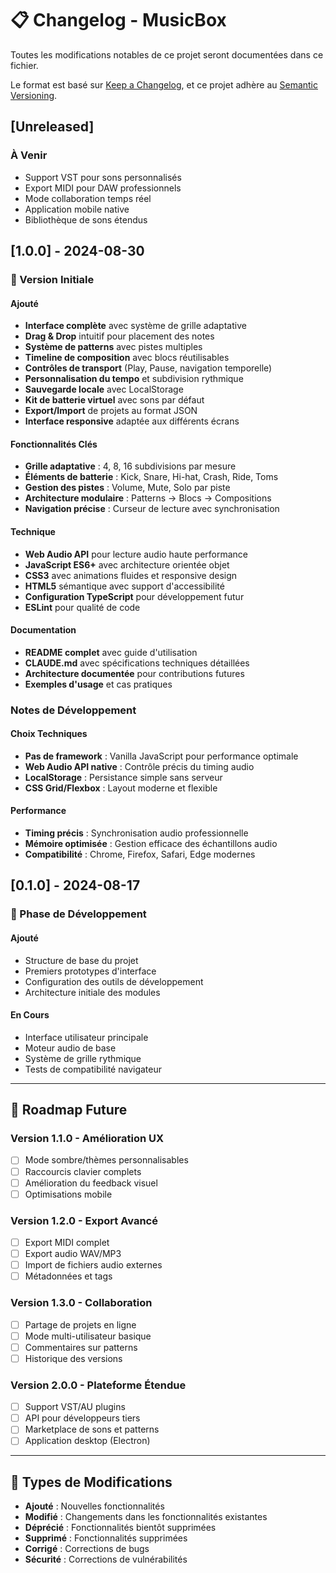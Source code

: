 # 📋 Changelog - MusicBox

Toutes les modifications notables de ce projet seront documentées dans ce fichier.

Le format est basé sur [Keep a Changelog](https://keepachangelog.com/en/1.0.0/),
et ce projet adhère au [Semantic Versioning](https://semver.org/spec/v2.0.0.html).

## [Unreleased]

### À Venir
- Support VST pour sons personnalisés
- Export MIDI pour DAW professionnels
- Mode collaboration temps réel
- Application mobile native
- Bibliothèque de sons étendus

## [1.0.0] - 2024-08-30

### 🎉 Version Initiale

#### Ajouté
- **Interface complète** avec système de grille adaptative
- **Drag & Drop** intuitif pour placement des notes
- **Système de patterns** avec pistes multiples
- **Timeline de composition** avec blocs réutilisables
- **Contrôles de transport** (Play, Pause, navigation temporelle)
- **Personnalisation du tempo** et subdivision rythmique
- **Sauvegarde locale** avec LocalStorage
- **Kit de batterie virtuel** avec sons par défaut
- **Export/Import** de projets au format JSON
- **Interface responsive** adaptée aux différents écrans

#### Fonctionnalités Clés
- **Grille adaptative** : 4, 8, 16 subdivisions par mesure
- **Éléments de batterie** : Kick, Snare, Hi-hat, Crash, Ride, Toms
- **Gestion des pistes** : Volume, Mute, Solo par piste
- **Architecture modulaire** : Patterns → Blocs → Compositions
- **Navigation précise** : Curseur de lecture avec synchronisation

#### Technique
- **Web Audio API** pour lecture audio haute performance  
- **JavaScript ES6+** avec architecture orientée objet
- **CSS3** avec animations fluides et responsive design
- **HTML5** sémantique avec support d'accessibilité
- **Configuration TypeScript** pour développement futur
- **ESLint** pour qualité de code

#### Documentation
- **README complet** avec guide d'utilisation
- **CLAUDE.md** avec spécifications techniques détaillées
- **Architecture documentée** pour contributions futures
- **Exemples d'usage** et cas pratiques

### Notes de Développement

#### Choix Techniques
- **Pas de framework** : Vanilla JavaScript pour performance optimale
- **Web Audio API native** : Contrôle précis du timing audio
- **LocalStorage** : Persistance simple sans serveur
- **CSS Grid/Flexbox** : Layout moderne et flexible

#### Performance
- **Timing précis** : Synchronisation audio professionnelle
- **Mémoire optimisée** : Gestion efficace des échantillons audio
- **Compatibilité** : Chrome, Firefox, Safari, Edge modernes

## [0.1.0] - 2024-08-17

### 🚧 Phase de Développement

#### Ajouté
- Structure de base du projet
- Premiers prototypes d'interface
- Configuration des outils de développement
- Architecture initiale des modules

#### En Cours
- Interface utilisateur principale
- Moteur audio de base
- Système de grille rythmique
- Tests de compatibilité navigateur

---

## 🔮 Roadmap Future

### Version 1.1.0 - Amélioration UX
- [ ] Mode sombre/thèmes personnalisables
- [ ] Raccourcis clavier complets
- [ ] Amélioration du feedback visuel
- [ ] Optimisations mobile

### Version 1.2.0 - Export Avancé  
- [ ] Export MIDI complet
- [ ] Export audio WAV/MP3
- [ ] Import de fichiers audio externes
- [ ] Métadonnées et tags

### Version 1.3.0 - Collaboration
- [ ] Partage de projets en ligne
- [ ] Mode multi-utilisateur basique
- [ ] Commentaires sur patterns
- [ ] Historique des versions

### Version 2.0.0 - Plateforme Étendue
- [ ] Support VST/AU plugins
- [ ] API pour développeurs tiers
- [ ] Marketplace de sons et patterns
- [ ] Application desktop (Electron)

---

## 📝 Types de Modifications

- **Ajouté** : Nouvelles fonctionnalités
- **Modifié** : Changements dans les fonctionnalités existantes  
- **Déprécié** : Fonctionnalités bientôt supprimées
- **Supprimé** : Fonctionnalités supprimées
- **Corrigé** : Corrections de bugs
- **Sécurité** : Corrections de vulnérabilités